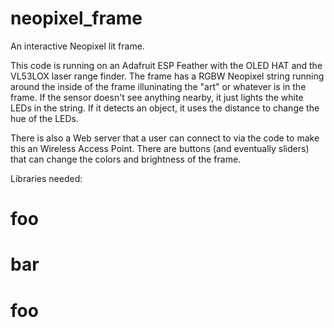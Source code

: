 # neopixel_frame
An interactive Neopixel lit frame.

This code is running on an Adafruit ESP Feather with the OLED HAT and the VL53LOX laser range finder.
The frame has a RGBW Neopixel string running around the inside of the frame illuninating the "art" or 
whatever is in the frame.  If the sensor doesn't see anything nearby, it just lights the white LEDs in
the string.  If it detects an object, it uses the distance to change the hue of the LEDs.

There is also a Web server that a user can connect to via the code to make this an Wireless Access Point.
There are buttons (and eventually sliders) that can change the colors and brightness of the frame.

Libraries needed:
# foo
# bar
# foo
